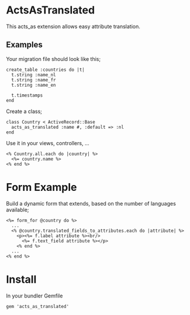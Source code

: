 # ActsAsTranslated

This acts_as extension allows easy attribute translation.

## Examples

Your migration file should look like this;

```
create_table :countries do |t|
  t.string :name_nl
  t.string :name_fr
  t.string :name_en

  t.timestamps
end
```

Create a class;

```
class Country < ActiveRecord::Base
  acts_as_translated :name #, :default => :nl
end
```

Use it in your views, controllers, ...

```
<% Country.all.each do |country| %>
  <%= country.name %>
<% end %>
```

# Form Example

Build a dynamic form that extends, based on the number of languages available;

```
<%= form_for @country do %>
  ...
  <% @country.translated_fields_to_attributes.each do |attribute| %>
    <p><%= f.label attribute %><br/>
      <%= f.text_field attribute %></p>
    <% end %>
  ...
<% end %>
```

# Install

In your bundler Gemfile

```
gem 'acts_as_translated'
```